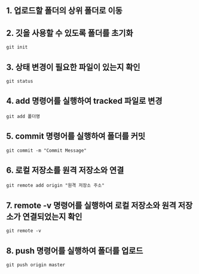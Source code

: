 ## 1. 업로드할 폴더의 상위 폴더로 이동
## 2. 깃을 사용할 수 있도록 폴더를 초기화
```
git init
```
## 3. 상태 변경이 필요한 파일이 있는지 확인
```
git status
```
## 4. add 명령어를 실행하여 tracked 파일로 변경
```
git add 폴더명
```
## 5. commit 명령어를 실행하여 폴더를 커밋
```
git commit -m "Commit Message"
```
## 6. 로컬 저장소를 원격 저장소와 연결
```
git remote add origin "원격 저장소 주소"
```
## 7. remote -v 명령어를 실행하여 로컬 저장소와 원격 저장소가 연결되었는지 확인
```
git remote -v
```
## 8. push 명령어를 실행하여 폴더를 업로드
```
git push origin master
```
